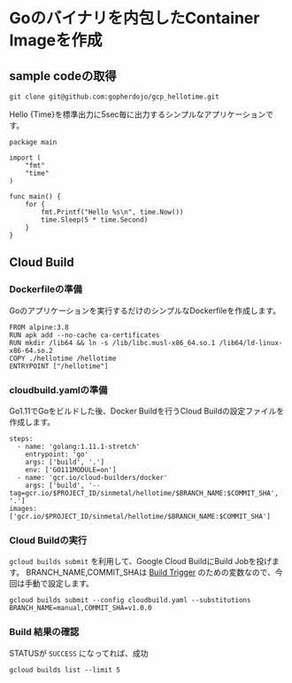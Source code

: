 # Goのバイナリを内包したContainer Imageを作成

## sample codeの取得

```
git clone git@github.com:gopherdojo/gcp_hellotime.git
```

Hello {Time}を標準出力に5sec毎に出力するシンプルなアプリケーションです。

```
package main

import (
	"fmt"
	"time"
)

func main() {
	for {
		fmt.Printf("Hello %s\n", time.Now())
		time.Sleep(5 * time.Second)
	}
}
```

## Cloud Build

### Dockerfileの準備

Goのアプリケーションを実行するだけのシンプルなDockerfileを作成します。

```
FROM alpine:3.8
RUN apk add --no-cache ca-certificates
RUN mkdir /lib64 && ln -s /lib/libc.musl-x86_64.so.1 /lib64/ld-linux-x86-64.so.2
COPY ./hellotime /hellotime
ENTRYPOINT ["/hellotime"]
```

### cloudbuild.yamlの準備

Go1.11でGoをビルドした後、Docker Buildを行うCloud Buildの設定ファイルを作成します。

```
steps:
  - name: 'golang:1.11.1-stretch'
    entrypoint: 'go'
    args: ['build', '.']
    env: ['GO111MODULE=on']
  - name: 'gcr.io/cloud-builders/docker'
    args: ['build', '--tag=gcr.io/$PROJECT_ID/sinmetal/hellotime/$BRANCH_NAME:$COMMIT_SHA', '.']
images: ['gcr.io/$PROJECT_ID/sinmetal/hellotime/$BRANCH_NAME:$COMMIT_SHA']
```

### Cloud Buildの実行

`gcloud builds submit` を利用して、Google Cloud BuildにBuild Jobを投げます。
BRANCH_NAME,COMMIT_SHAは [Build Trigger](https://cloud.google.com/cloud-build/docs/running-builds/automate-builds) のための変数なので、今回は手動で設定します。

```
gcloud builds submit --config cloudbuild.yaml --substitutions BRANCH_NAME=manual,COMMIT_SHA=v1.0.0
```

### Build 結果の確認

STATUSが `SUCCESS` になってれば、成功

```
gcloud builds list --limit 5
```